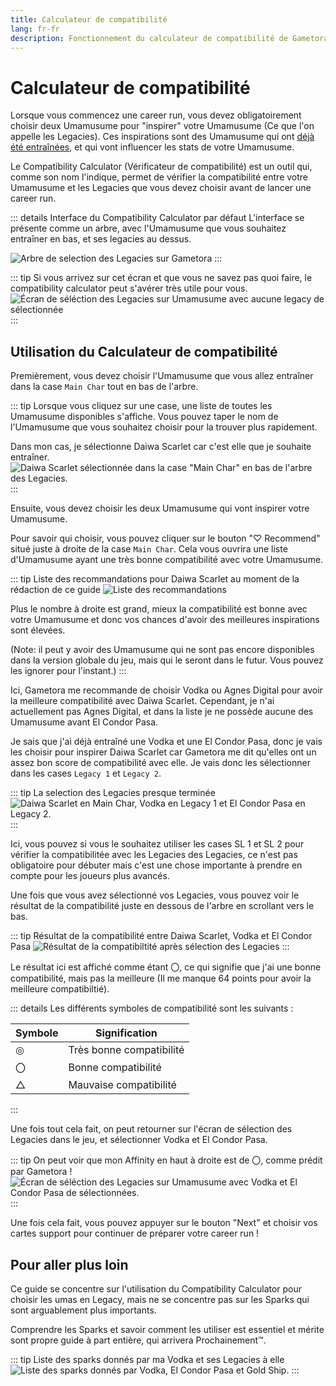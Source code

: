 ```yaml
---
title: Calculateur de compatibilité
lang: fr-fr
description: Fonctionnement du calculateur de compatibilité de Gametora
---
```


# Calculateur de compatibilité

Lorsque vous commencez une career run, vous devez obligatoirement choisir deux Umamusume pour "inspirer" votre Umamusume (Ce que l'on appelle les Legacies). Ces inspirations sont des Umamusume qui ont <ins>déjà été entraînées</ins>, et qui vont influencer les stats de votre Umamusume.

Le Compatibility Calculator (Vérificateur de compatibilité) est un outil qui, comme son nom l'indique, permet de vérifier la compatibilité entre votre Umamusume et les Legacies que vous devez choisir avant de lancer une career run.

::: details Interface du Compatibility Calculator par défaut
L'interface se présente comme un arbre, avec l'Umamusume que vous souhaitez entraîner en bas, et ses legacies au dessus.

![Arbre de selection des Legacies sur Gametora](/assets/Gametora/compatibility_empty.png)
:::

::: tip Si vous arrivez sur cet écran et que vous ne savez pas quoi faire, le compatibility calculator peut s'avérer très utile pour vous.
![Écran de séléction des Legacies sur Umamusume avec aucune legacy de sélectionnée](/assets/Gametora/legacy_selector.png)
:::

## Utilisation du Calculateur de compatibilité

Premièrement, vous devez choisir l'Umamusume que vous allez entraîner dans la case `Main Char` tout en bas de l'arbre.

::: tip
Lorsque vous cliquez sur une case, une liste de toutes les Umamusume disponibles s'affiche. Vous pouvez taper le nom de l'Umamusume que vous souhaitez choisir pour la trouver plus rapidement.

Dans mon cas, je sélectionne Daiwa Scarlet car c'est elle que je souhaite entraîner.
![Daiwa Scarlet sélectionnée dans la case "Main Char" en bas de l'arbre des Legacies.](/assets/Gametora/compatibility_first_step.png)
:::

Ensuite, vous devez choisir les deux Umamusume qui vont inspirer votre Umamusume.

Pour savoir qui choisir, vous pouvez cliquer sur le bouton "♡ Recommend" situé juste à droite de la case `Main Char`. Cela vous ouvrira une liste d'Umamusume ayant une très bonne compatibilité avec votre Umamusume.

::: tip Liste des recommandations pour Daiwa Scarlet au moment de la rédaction de ce guide
![Liste des recommandations ](/assets/Gametora/compatibility_recommendations.png)

Plus le nombre à droite est grand, mieux la compatibilité est bonne avec votre Umamusume et donc vos chances d'avoir des meilleures inspirations sont élevées.

(Note: il peut y avoir des Umamusume qui ne sont pas encore disponibles dans la version globale du jeu, mais qui le seront dans le futur. Vous pouvez les ignorer pour l'instant.)
:::

Ici, Gametora me recommande de choisir Vodka ou Agnes Digital pour avoir la meilleure compatibilité avec Daiwa Scarlet. Cependant, je n'ai actuellement pas Agnes Digital, et dans la liste je ne possède aucune des Umamusume avant El Condor Pasa.

Je sais que j'ai déjà entraîné une Vodka et une El Condor Pasa, donc je vais les choisir pour inspirer Daiwa Scarlet car Gametora me dit qu'elles ont un assez bon score de compatibilité avec elle.
Je vais donc les sélectionner dans les cases `Legacy 1` et `Legacy 2`.

::: tip La selection des Legacies presque terminée
![Daiwa Scarlet en Main Char, Vodka en Legacy 1 et El Condor Pasa en Legacy 2.](/assets/Gametora/compatibility_done.png)
:::

Ici, vous pouvez si vous le souhaitez utiliser les cases SL 1 et SL 2 pour vérifier la compatibilitée avec les Legacies des Legacies, ce n'est pas obligatoire pour débuter mais c'est une chose importante à prendre en compte pour les joueurs plus avancés.

Une fois que vous avez sélectionné vos Legacies, vous pouvez voir le résultat de la compatibilité juste en dessous de l'arbre en scrollant vers le bas.

::: tip Résultat de la compatibilité entre Daiwa Scarlet, Vodka et El Condor Pasa
![Résultat de la compatibiltité après sélection des Legacies](/assets/Gametora/compatibility_score.png)
:::

Le résultat ici est affiché comme étant 〇, ce qui signifie que j'ai une bonne compatibilité, mais pas la meilleure (Il me manque 64 points pour avoir la meilleure compatibiltié).

::: details Les différents symboles de compatibilité sont les suivants :

| Symbole | Signification            |
| ------- | ------------------------ |
| ◎       | Très bonne compatibilité |
| 〇      | Bonne compatibilité      |
| △       | Mauvaise compatibilité   |

:::

Une fois tout cela fait, on peut retourner sur l'écran de sélection des Legacies dans le jeu, et sélectionner Vodka et El Condor Pasa.

::: tip On peut voir que mon Affinity en haut à droite est de 〇, comme prédit par Gametora !
![Écran de séléction des Legacies sur Umamusume avec Vodka et El Condor Pasa de sélectionnées.](/assets/Gametora/legacy_selected.png)
:::

Une fois cela fait, vous pouvez appuyer sur le bouton "Next" et choisir vos cartes support pour continuer de préparer votre career run !

## Pour aller plus loin

Ce guide se concentre sur l'utilisation du Compatibility Calculator pour choisir les umas en Legacy, mais ne se concentre pas sur les Sparks qui sont arguablement plus importants.

Comprendre les Sparks et savoir comment les utiliser est essentiel et mérite sont propre guide à part entière, qui arrivera Prochainement:tm:.

::: tip Liste des sparks donnés par ma Vodka et ses Legacies à elle
![Liste des sparks donnés par Vodka, El Condor Pasa et Gold Ship.](/assets/Gametora/sparks.png)
:::
